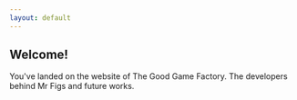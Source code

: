 ```yaml
---
layout: default
---
```


## Welcome!

You've landed on the website of The Good Game Factory.
The developers behind Mr Figs and future works.
